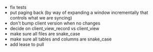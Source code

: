 - fix tests
- put paging back (by way of expanding a window incrementally that controls what we are syncing)
- don't bump client version when no changes
- decide on client_view_record vs client_view
- make sure all files are snake_case
- make sure all tables and columns are snake_case
- add lease to pull
